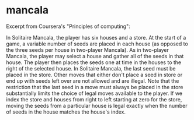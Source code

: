 mancala
=======
Excerpt from Coursera's "Principles of computing":

In Solitaire Mancala, the player has six houses and a store. At the start of a game, a variable number of seeds are placed in each house (as opposed to the three seeds per house in two-player Mancala). As in two-player Mancala, the player may select a house and gather all of the seeds in that house. The player then places the seeds one at time in the houses to the right of the selected house. In Solitaire Mancala, the last seed must be placed in the store. Other moves that either don't place a seed in store or end up with seeds left over are not allowed and are illegal. Note that the restriction that the last seed in a move must always be placed in the store substantially limits the choice of legal moves available to the player. If we index the store and houses from right to left starting at zero for the store, moving the seeds from a particular house is legal exactly when the number of seeds in the house matches the house's index.
